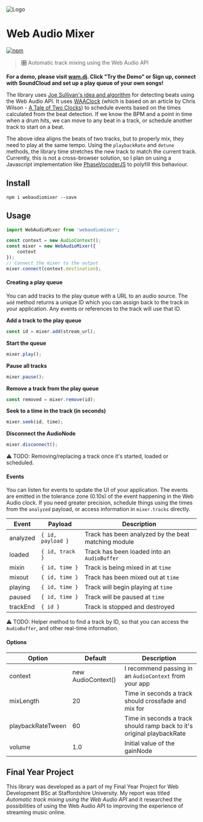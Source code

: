 ![Logo](http://i.imgur.com/6eCkyNM.png)

Web Audio Mixer
========

[![npm](https://img.shields.io/npm/v/webaudiomixer.svg)](https://www.npmjs.com/package/webaudiomixer)

> 🎛 Automatic track mixing using the Web Audio API

**For a demo, please visit [wam.dj](https://wam.dj). Click "Try the Demo" or Sign up, connect with SoundCloud and set up a play queue of your own songs!**

The library uses [Joe Sullivan's idea and algorithm](http://joesul.li/van/beat-detection-using-web-audio/) for detecting beats using the Web Audio API. It uses [WAAClock](https://github.com/sebpiq/WAAClock) (which is based on an article by Chris Wilson - [A Tale of Two Clocks](https://www.html5rocks.com/en/tutorials/audio/scheduling/)) to schedule events based on the times calculated from the beat detection. If we know the BPM and a point in time when a drum hits, we can move to any beat in a track, or schedule another track to start on a beat.

The above idea aligns the beats of two tracks, but to properly mix, they need to play at the same tempo. Using the `playbackRate` and `detune` methods, the library time stretches the new track to match the current track. Currently, this is not a cross-browser solution, so I plan on using a Javascript implementation like [PhaseVocoderJS](https://github.com/echo66/PhaseVocoderJS) to polyfill this behaviour.

## Install

```
npm i webaudiomixer --save
```

## Usage

```js
import WebAudioMixer from 'webaudiomixer';

const context = new AudioContext();
const mixer = new WebAudioMixer({
    context
});
// Connect the mixer to the output
mixer.connect(context.destination);
```

#### Creating a play queue

You can add tracks to the play queue with a URL to an audio source. The `add` method returns a unique ID which you can assign back to the track in your application. Any events or references to the track will use that ID.

**Add a track to the play queue**

```js
const id = mixer.add(stream_url);
```

**Start the queue**

```js
mixer.play();
```

**Pause all tracks**

```js
mixer.pause();
```

**Remove a track from the play queue**

```js
const removed = mixer.remove(id);
```

**Seek to a time in the track (in seconds)**

```js
mixer.seek(id, time);
```

**Disconnect the AudioNode**

```js
mixer.disconnect();
```

⚠️ TODO: Removing/replacing a track once it's started, loaded or scheduled.

#### Events

You can listen for events to update the UI of your application. The events are emitted in the tolerance zone (0.10s) of the event happening in the Web Audio clock. If you need greater precision, schedule things using the times from the `analyzed` payload, or access information in `mixer.tracks` directly.

| Event    | Payload           | Description                                         |
|----------|-------------------|-----------------------------------------------------|
| analyzed | `{ id, payload }` | Track has been analyzed by the beat matching module |
| loaded   | `{ id, track }`   | Track has been loaded into an `AudioBuffer`         |
| mixin    | `{ id, time }`    | Track is being mixed in at `time`                   |
| mixout   | `{ id, time }`    | Track has been mixed out at `time`                  |
| playing  | `{ id, time }`    | Track will begin playing at `time`                  |
| paused   | `{ id, time }`    | Track will be paused at `time`                      |
| trackEnd | `{ id }`          | Track is stopped and destroyed                      |

⚠️ TODO: Helper method to find a track by ID, so that you can access the `AudioBuffer`, and other real-time information.

#### Options

| Option            | Default            | Description                                                            |
|-------------------|--------------------|------------------------------------------------------------------------|
| context           | new AudioContext() | I recommend passing in an `AudioContext` from your app                 |
| mixLength         | 20                 | Time in seconds a track should crossfade and mix for                   |
| playbackRateTween | 60                 | Time in seconds a track should ramp back to it's original playbackRate |
| volume            | 1.0                | Initial value of the gainNode                                          |

## Final Year Project

This library was developed as a part of my Final Year Project for Web Development BSc at Staffordshire University. My report was titled *Automatic track mixing using the Web Audio API* and it researched the possibilities of using the Web Audio API to improving the experience of streaming music online.
